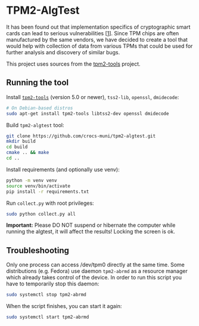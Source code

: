# TPM2-AlgTest

It has been found out that implementation specifics of cryptographic smart cards can lead to serious vulnerabilities [[1](https://en.wikipedia.org/wiki/ROCA_vulnerability)]. Since TPM chips are often manufactured by the same vendors, we have decided to create a tool that would help with collection of data from various TPMs that could be used for further analysis and discovery of similar bugs.

This project uses sources from the [tpm2-tools](https://github.com/tpm2-software/tpm2-tools) project.

## Running the tool

Install [`tpm2-tools`](https://github.com/tpm2-software/tpm2-tools) (version 5.0 or newer), `tss2-lib`, `openssl`, `dmidecode`:

```sh
# On Debian-based distros
sudo apt-get install tpm2-tools libtss2-dev openssl dmidecode
```

Build `tpm2-algtest` tool:
```sh
git clone https://github.com/crocs-muni/tpm2-algtest.git
mkdir build
cd build
cmake .. && make
cd ..
```

Install requirements (and optionally use venv):
```sh
python -m venv venv
source venv/bin/activate
pip install -r requirements.txt
```

Run `collect.py` with root privileges:
```sh
sudo python collect.py all
```

**Important:** Please DO NOT suspend or hibernate the computer while running the algtest, it will affect the results! Locking the screen is ok.

## Troubleshooting

Only one process can access /dev/tpm0 directly at the same time. Some distributions (e.g. Fedora) use daemon `tpm2-abrmd` as a resource manager which already takes control of the device. In order to run this script you have to temporarily stop this daemon:
```sh
sudo systemctl stop tpm2-abrmd
```
When the script finishes, you can start it again:
```sh
sudo systemctl start tpm2-abrmd
```

